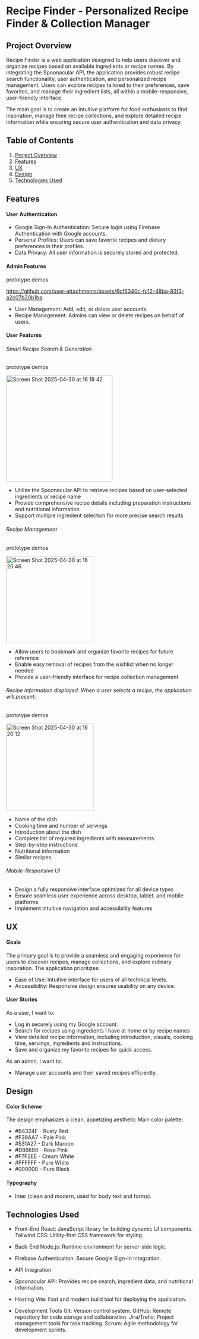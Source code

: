 # Recipe Finder - Personalized Recipe Finder & Collection Manager


## Project Overview

Recipe Finder is a web application designed to help users discover and organize recipes based on available ingredients or recipe names. By integrating the Spoonacular API, the application provides robust recipe search functionality, user authentication, and personalized recipe management. Users can explore recipes tailored to their preferences, save favorites, and manage their ingredient lists, all within a mobile-responsive, user-friendly interface.

The main goal is to create an intuitive platform for food enthusiasts to find inspiration, manage their recipe collections, and explore detailed recipe information while ensuring secure user authentication and data privacy.

## Table of Contents
1. [Project Overview](#project-overview)
2. [Features](#features)
3. [UX](#ux)
4. [Design](#design)
5. [Technologies Used](#technologies-used)

## Features
#### User Authentication
- Google Sign-In Authentication: Secure login using Firebase Authentication with Google accounts.
- Personal Profiles: Users can save favorite recipes and dietary preferences in their profiles.
- Data Privacy: All user information is securely stored and protected.

#### Admin Features
prototype demos

https://github.com/user-attachments/assets/6cf6340c-fc12-48ba-93f3-a2c07b20b1ba


- User Management: Add, edit, or delete user accounts.
- Recipe Management: Admins can view or delete recipes on behalf of users.

#### User Features
###### Smart Recipe Search & Generation

prototype demos

<img width="286" alt="Screen Shot 2025-04-30 at 16 19 42" src="https://github.com/user-attachments/assets/622e4bcf-d76f-41bd-9a2f-038ce93a94b3" />


- Utilize the Spoonacular API to retrieve recipes based on user-selected ingredients or recipe name
- Provide comprehensive recipe details including preparation instructions and nutritional information
- Support multiple ingredient selection for more precise search results

###### Recipe Management

prototype demos

<img width="234" alt="Screen Shot 2025-04-30 at 16 20 46" src="https://github.com/user-attachments/assets/9fd4010f-fe74-42c0-a8a5-79d11d2973af" />

- Allow users to bookmark and organize favorite recipes for future reference
- Enable easy removal of recipes from the wishlist when no longer needed
- Provide a user-friendly interface for recipe collection management

###### Recipe information displayed: When a user selects a recipe, the application will present:

prototype demos

<img width="235" alt="Screen Shot 2025-04-30 at 16 20 12" src="https://github.com/user-attachments/assets/2a28bc9a-19bc-4e6c-8e62-a7ab2325d3a4" />

- Name of the dish
- Cooking time and number of servings
- Introduction about the dish
- Complete list of required ingredients with measurements
- Step-by-step instructions
- Nutritional information
- Similar recipes

###### Mobile-Responsive UI
- Design a fully responsive interface optimized for all device types
- Ensure seamless user experience across desktop, tablet, and mobile platforms
- Implement intuitive navigation and accessibility features

## UX
#### Goals
The primary goal is to provide a seamless and engaging experience for users to discover recipes, manage collections, and explore culinary inspiration. The application prioritizes:
- Ease of Use: Intuitive interface for users of all technical levels.
- Accessibility: Responsive design ensures usability on any device.

#### User Stories
As a user, I want to:
- Log in securely using my Google account.
- Search for recipes using ingredients I have at home or by recipe names
- View detailed recipe information, including introduction, visuals, cooking time, servings, ingredients and instructions.
- Save and organize my favorite recipes for quick access.

As an admin, I want to:
- Manage user accounts and their saved recipes efficiently.

## Design
#### Color Scheme
The design emphasizes a clean, appetizing aesthetic
Main color palette:
- #B4324F - Rusty Red
- #F39AA7 - Pale Pink
- #531A27 - Dark Maroon
- #D86680 - Rose Pink
- #F7F2EE - Cream White
- #FFFFFF - Pure White
- #000000 - Pure Black
  
#### Typography
- Inter (clean and modern, used for body text and forms).

## Technologies Used
- Front-End
React: JavaScript library for building dynamic UI components. Tailwind CSS: Utility-first CSS framework for styling.

- Back-End
Node.js: Runtime environment for server-side logic.
  
- Firebase Authentication: Secure Google Sign-In integration.

- API Integration

- Spoonacular API: Provides recipe search, ingredient data, and nutritional information.

- Hosting
Vite: Fast and modern build tool for deploying the application.

- Development Tools
Git: Version control system.
GitHub: Remote repository for code storage and collaboration.
Jira/Trello: Project management tools for task tracking.
Scrum: Agile methodology for development sprints.

